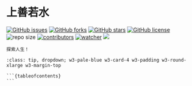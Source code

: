 # 上善若水

[![GitHub issues](https://img.shields.io/github/issues/xinetzone/life)](https://github.com/xinetzone/life/issues) [![GitHub forks](https://img.shields.io/github/forks/xinetzone/life)](https://github.com/xinetzone/life/network) [![GitHub stars](https://img.shields.io/github/stars/xinetzone/life)](https://github.com/xinetzone/life/stargazers) [![GitHub license](https://img.shields.io/github/license/xinetzone/life)](https://github.com/xinetzone/life/blob/main/LICENSE)  ![repo size](https://img.shields.io/github/repo-size/xinetzone/life.svg) [![contributors](https://img.shields.io/github/contributors/xinetzone/life.svg)](https://github.com/xinetzone/life/graphs/contributors) [![watcher](https://img.shields.io/github/watchers/xinetzone/life.svg)](https://github.com/xinetzone/life/watchers) ![](https://github.com/xinetzone/life/actions/workflows/docs.yml/badge.svg)

```{div} w3-pale-green w3-card w3-padding w3-round-xlarge w3-margin-top
探索人生！
```

````{admonition} 导航
:class: tip, dropdown; w3-pale-blue w3-card-4 w3-padding w3-round-xlarge w3-margin-top

```{tableofcontents}
```
````
